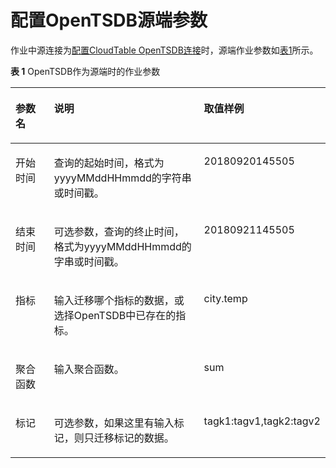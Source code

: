 # 配置OpenTSDB源端参数<a name="dgc_01_0060"></a>

作业中源连接为[配置CloudTable OpenTSDB连接](配置CloudTable-OpenTSDB连接.md#dgc_01_0037)时，源端作业参数如[表1](#zh-cn_topic_0133467989_table5046103815165)所示。

**表 1**  OpenTSDB作为源端时的作业参数

<a name="zh-cn_topic_0133467989_table5046103815165"></a>
<table><thead align="left"><tr id="zh-cn_topic_0133467989_row585315215165"><th class="cellrowborder" valign="top" width="18.279999999999998%" id="mcps1.2.4.1.1"><p id="zh-cn_topic_0133467989_p1626397215165"><a name="zh-cn_topic_0133467989_p1626397215165"></a><a name="zh-cn_topic_0133467989_p1626397215165"></a>参数名</p>
</th>
<th class="cellrowborder" valign="top" width="61.199999999999996%" id="mcps1.2.4.1.2"><p id="zh-cn_topic_0133467989_p4231334915165"><a name="zh-cn_topic_0133467989_p4231334915165"></a><a name="zh-cn_topic_0133467989_p4231334915165"></a>说明</p>
</th>
<th class="cellrowborder" valign="top" width="20.52%" id="mcps1.2.4.1.3"><p id="zh-cn_topic_0133467989_p482921015165"><a name="zh-cn_topic_0133467989_p482921015165"></a><a name="zh-cn_topic_0133467989_p482921015165"></a>取值样例</p>
</th>
</tr>
</thead>
<tbody><tr id="zh-cn_topic_0133467989_row4012116315165"><td class="cellrowborder" valign="top" width="18.279999999999998%" headers="mcps1.2.4.1.1 "><p id="zh-cn_topic_0133467989_p2858877215165"><a name="zh-cn_topic_0133467989_p2858877215165"></a><a name="zh-cn_topic_0133467989_p2858877215165"></a>开始时间</p>
</td>
<td class="cellrowborder" valign="top" width="61.199999999999996%" headers="mcps1.2.4.1.2 "><p id="zh-cn_topic_0133467989_p18424347134812"><a name="zh-cn_topic_0133467989_p18424347134812"></a><a name="zh-cn_topic_0133467989_p18424347134812"></a>查询的起始时间，格式为yyyyMMddHHmmdd的字符串或时间戳。</p>
</td>
<td class="cellrowborder" valign="top" width="20.52%" headers="mcps1.2.4.1.3 "><p id="zh-cn_topic_0133467989_p166427315165"><a name="zh-cn_topic_0133467989_p166427315165"></a><a name="zh-cn_topic_0133467989_p166427315165"></a>20180920145505</p>
</td>
</tr>
<tr id="zh-cn_topic_0133467989_row2085795312515"><td class="cellrowborder" valign="top" width="18.279999999999998%" headers="mcps1.2.4.1.1 "><p id="zh-cn_topic_0133467989_p7355104195318"><a name="zh-cn_topic_0133467989_p7355104195318"></a><a name="zh-cn_topic_0133467989_p7355104195318"></a>结束时间</p>
</td>
<td class="cellrowborder" valign="top" width="61.199999999999996%" headers="mcps1.2.4.1.2 "><p id="zh-cn_topic_0133467989_p93554465319"><a name="zh-cn_topic_0133467989_p93554465319"></a><a name="zh-cn_topic_0133467989_p93554465319"></a>可选参数，查询的终止时间，格式为yyyyMMddHHmmdd的字串或时间戳。</p>
</td>
<td class="cellrowborder" valign="top" width="20.52%" headers="mcps1.2.4.1.3 "><p id="zh-cn_topic_0133467989_p13665124217387"><a name="zh-cn_topic_0133467989_p13665124217387"></a><a name="zh-cn_topic_0133467989_p13665124217387"></a>20180921145505</p>
</td>
</tr>
<tr id="zh-cn_topic_0133467989_row68131455163415"><td class="cellrowborder" valign="top" width="18.279999999999998%" headers="mcps1.2.4.1.1 "><p id="zh-cn_topic_0133467989_p16748133795415"><a name="zh-cn_topic_0133467989_p16748133795415"></a><a name="zh-cn_topic_0133467989_p16748133795415"></a>指标</p>
</td>
<td class="cellrowborder" valign="top" width="61.199999999999996%" headers="mcps1.2.4.1.2 "><p id="zh-cn_topic_0133467989_p14813655143413"><a name="zh-cn_topic_0133467989_p14813655143413"></a><a name="zh-cn_topic_0133467989_p14813655143413"></a>输入迁移哪个指标的数据，或选择OpenTSDB中已存在的指标。</p>
</td>
<td class="cellrowborder" valign="top" width="20.52%" headers="mcps1.2.4.1.3 "><p id="zh-cn_topic_0133467989_p881355511346"><a name="zh-cn_topic_0133467989_p881355511346"></a><a name="zh-cn_topic_0133467989_p881355511346"></a>city.temp</p>
</td>
</tr>
<tr id="zh-cn_topic_0133467989_row1431725743415"><td class="cellrowborder" valign="top" width="18.279999999999998%" headers="mcps1.2.4.1.1 "><p id="zh-cn_topic_0133467989_p3317457133416"><a name="zh-cn_topic_0133467989_p3317457133416"></a><a name="zh-cn_topic_0133467989_p3317457133416"></a>聚合函数</p>
</td>
<td class="cellrowborder" valign="top" width="61.199999999999996%" headers="mcps1.2.4.1.2 "><p id="zh-cn_topic_0133467989_p1631810574340"><a name="zh-cn_topic_0133467989_p1631810574340"></a><a name="zh-cn_topic_0133467989_p1631810574340"></a>输入聚合函数。</p>
</td>
<td class="cellrowborder" valign="top" width="20.52%" headers="mcps1.2.4.1.3 "><p id="zh-cn_topic_0133467989_p15318175714341"><a name="zh-cn_topic_0133467989_p15318175714341"></a><a name="zh-cn_topic_0133467989_p15318175714341"></a>sum</p>
</td>
</tr>
<tr id="zh-cn_topic_0133467989_row667043895219"><td class="cellrowborder" valign="top" width="18.279999999999998%" headers="mcps1.2.4.1.1 "><p id="zh-cn_topic_0133467989_p1967023835217"><a name="zh-cn_topic_0133467989_p1967023835217"></a><a name="zh-cn_topic_0133467989_p1967023835217"></a>标记</p>
</td>
<td class="cellrowborder" valign="top" width="61.199999999999996%" headers="mcps1.2.4.1.2 "><p id="zh-cn_topic_0133467989_p091005834018"><a name="zh-cn_topic_0133467989_p091005834018"></a><a name="zh-cn_topic_0133467989_p091005834018"></a>可选参数，如果这里有输入标记，则只迁移标记的数据。</p>
</td>
<td class="cellrowborder" valign="top" width="20.52%" headers="mcps1.2.4.1.3 "><p id="zh-cn_topic_0133467989_p49421616115718"><a name="zh-cn_topic_0133467989_p49421616115718"></a><a name="zh-cn_topic_0133467989_p49421616115718"></a>tagk1:tagv1,tagk2:tagv2</p>
</td>
</tr>
</tbody>
</table>

